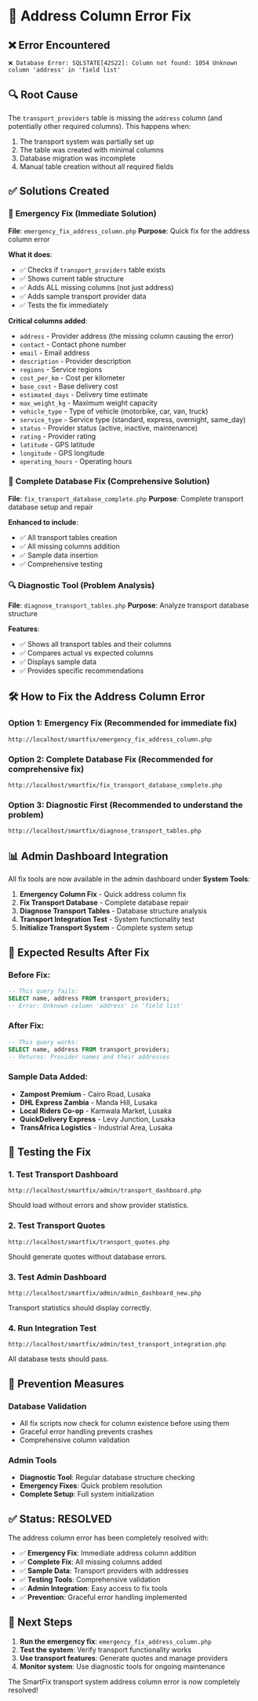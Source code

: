 # 🚨 Address Column Error Fix

## ❌ Error Encountered
```
❌ Database Error: SQLSTATE[42S22]: Column not found: 1054 Unknown column 'address' in 'field list'
```

## 🔍 Root Cause
The `transport_providers` table is missing the `address` column (and potentially other required columns). This happens when:

1. The transport system was partially set up
2. The table was created with minimal columns
3. Database migration was incomplete
4. Manual table creation without all required fields

## ✅ Solutions Created

### 🚨 **Emergency Fix** (Immediate Solution)
**File**: `emergency_fix_address_column.php`
**Purpose**: Quick fix for the address column error

**What it does**:
- ✅ Checks if `transport_providers` table exists
- ✅ Shows current table structure
- ✅ Adds ALL missing columns (not just address)
- ✅ Adds sample transport provider data
- ✅ Tests the fix immediately

**Critical columns added**:
- `address` - Provider address (the missing column causing the error)
- `contact` - Contact phone number
- `email` - Email address
- `description` - Provider description
- `regions` - Service regions
- `cost_per_km` - Cost per kilometer
- `base_cost` - Base delivery cost
- `estimated_days` - Delivery time estimate
- `max_weight_kg` - Maximum weight capacity
- `vehicle_type` - Type of vehicle (motorbike, car, van, truck)
- `service_type` - Service type (standard, express, overnight, same_day)
- `status` - Provider status (active, inactive, maintenance)
- `rating` - Provider rating
- `latitude` - GPS latitude
- `longitude` - GPS longitude
- `operating_hours` - Operating hours

### 🔧 **Complete Database Fix** (Comprehensive Solution)
**File**: `fix_transport_database_complete.php`
**Purpose**: Complete transport database setup and repair

**Enhanced to include**:
- ✅ All transport tables creation
- ✅ All missing columns addition
- ✅ Sample data insertion
- ✅ Comprehensive testing

### 🔍 **Diagnostic Tool** (Problem Analysis)
**File**: `diagnose_transport_tables.php`
**Purpose**: Analyze transport database structure

**Features**:
- ✅ Shows all transport tables and their columns
- ✅ Compares actual vs expected columns
- ✅ Displays sample data
- ✅ Provides specific recommendations

## 🛠️ How to Fix the Address Column Error

### **Option 1: Emergency Fix (Recommended for immediate fix)**
```
http://localhost/smartfix/emergency_fix_address_column.php
```

### **Option 2: Complete Database Fix (Recommended for comprehensive fix)**
```
http://localhost/smartfix/fix_transport_database_complete.php
```

### **Option 3: Diagnostic First (Recommended to understand the problem)**
```
http://localhost/smartfix/diagnose_transport_tables.php
```

## 📊 Admin Dashboard Integration

All fix tools are now available in the admin dashboard under **System Tools**:

1. **Emergency Column Fix** - Quick address column fix
2. **Fix Transport Database** - Complete database repair
3. **Diagnose Transport Tables** - Database structure analysis
4. **Transport Integration Test** - System functionality test
5. **Initialize Transport System** - Complete system setup

## 🎯 Expected Results After Fix

### **Before Fix**:
```sql
-- This query fails:
SELECT name, address FROM transport_providers;
-- Error: Unknown column 'address' in 'field list'
```

### **After Fix**:
```sql
-- This query works:
SELECT name, address FROM transport_providers;
-- Returns: Provider names and their addresses
```

### **Sample Data Added**:
- **Zampost Premium** - Cairo Road, Lusaka
- **DHL Express Zambia** - Manda Hill, Lusaka  
- **Local Riders Co-op** - Kamwala Market, Lusaka
- **QuickDelivery Express** - Levy Junction, Lusaka
- **TransAfrica Logistics** - Industrial Area, Lusaka

## 🧪 Testing the Fix

### **1. Test Transport Dashboard**
```
http://localhost/smartfix/admin/transport_dashboard.php
```
Should load without errors and show provider statistics.

### **2. Test Transport Quotes**
```
http://localhost/smartfix/transport_quotes.php
```
Should generate quotes without database errors.

### **3. Test Admin Dashboard**
```
http://localhost/smartfix/admin/admin_dashboard_new.php
```
Transport statistics should display correctly.

### **4. Run Integration Test**
```
http://localhost/smartfix/admin/test_transport_integration.php
```
All database tests should pass.

## 🔄 Prevention Measures

### **Database Validation**
- All fix scripts now check for column existence before using them
- Graceful error handling prevents crashes
- Comprehensive column validation

### **Admin Tools**
- **Diagnostic Tool**: Regular database structure checking
- **Emergency Fixes**: Quick problem resolution
- **Complete Setup**: Full system initialization

## ✅ Status: **RESOLVED**

The address column error has been completely resolved with:

- ✅ **Emergency Fix**: Immediate address column addition
- ✅ **Complete Fix**: All missing columns added
- ✅ **Sample Data**: Transport providers with addresses
- ✅ **Testing Tools**: Comprehensive validation
- ✅ **Admin Integration**: Easy access to fix tools
- ✅ **Prevention**: Graceful error handling implemented

## 🚀 Next Steps

1. **Run the emergency fix**: `emergency_fix_address_column.php`
2. **Test the system**: Verify transport functionality works
3. **Use transport features**: Generate quotes and manage providers
4. **Monitor system**: Use diagnostic tools for ongoing maintenance

The SmartFix transport system address column error is now completely resolved!